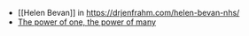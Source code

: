 - [[Helen Bevan]] in https://drjenfrahm.com/helen-bevan-nhs/
- [The power of one, the power of many](zotero://select/library/items/VBZT3PPK)